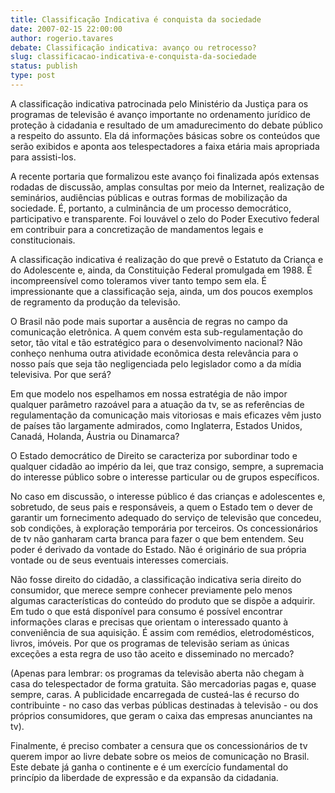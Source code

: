 ```yaml
---
title: Classificação Indicativa é conquista da sociedade
date: 2007-02-15 22:00:00
author: rogerio.tavares
debate: Classificação indicativa: avanço ou retrocesso?
slug: classificacao-indicativa-e-conquista-da-sociedade
status: publish 
type: post
---
```


  

 A classificação indicativa patrocinada pelo Ministério da Justiça para os programas de televisão é avanço importante no ordenamento jurídico de proteção à cidadania e resultado de um amadurecimento do debate público a respeito do assunto. Ela dá informações básicas sobre os conteúdos que serão exibidos e aponta aos telespectadores a faixa etária mais apropriada para assisti-los.  

  

 A recente portaria que formalizou este avanço foi finalizada após extensas rodadas de discussão, amplas consultas por meio da Internet, realização de seminários, audiências públicas e outras formas de mobilização da sociedade. É, portanto, a culminância de um processo democrático, participativo e transparente. Foi louvável o zelo do Poder Executivo federal em contribuir para a concretização de mandamentos legais e constitucionais.  

  

 A classificação indicativa é realização do que prevê o Estatuto da Criança e do Adolescente e, ainda, da Constituição Federal promulgada em 1988. É incompreensível como toleramos viver tanto tempo sem ela. É impressionante que a classificação seja, ainda, um dos poucos exemplos de regramento da produção da televisão.  

  

 O Brasil não pode mais suportar a ausência de regras no campo da comunicação eletrônica. A quem convém esta sub-regulamentação do setor, tão vital e tão estratégico para o desenvolvimento nacional? Não conheço nenhuma outra atividade econômica desta relevância para o nosso país que seja tão negligenciada pelo legislador como a da mídia televisiva. Por que será?   

  

 Em que modelo nos espelhamos em nossa estratégia de não impor qualquer parâmetro razoável para a atuação da tv, se as referências de regulamentação da comunicação mais vitoriosas e mais eficazes vêm justo de países tão largamente admirados, como Inglaterra, Estados Unidos, Canadá, Holanda, Áustria ou Dinamarca?  

  

 O Estado democrático de Direito se caracteriza por subordinar todo e qualquer cidadão ao império da lei, que traz consigo, sempre, a supremacia do interesse público sobre o interesse particular ou de grupos específicos.  

  

 No caso em discussão, o interesse público é das crianças e adolescentes e, sobretudo, de seus pais e responsáveis, a quem o Estado tem o dever de garantir um fornecimento adequado do serviço de televisão que concedeu, sob condições, à exploração temporária por terceiros. Os concessionários de tv não ganharam carta branca para fazer o que bem entendem. Seu poder é derivado da vontade do Estado. Não é originário de sua própria vontade ou de seus eventuais interesses comerciais.  

  

 Não fosse direito do cidadão, a classificação indicativa seria direito do consumidor, que merece sempre conhecer previamente pelo menos algumas características do conteúdo do produto que se dispõe a adquirir. Em tudo o que está disponível para consumo é possível encontrar informações claras e precisas que orientam o interessado quanto à conveniência de sua aquisição. É assim com remédios, eletrodomésticos, livros, imóveis. Por que os programas de televisão seriam as únicas exceções a esta regra de uso tão aceito e disseminado no mercado?  

  

(Apenas para lembrar: os programas da televisão aberta não chegam à casa do telespectador de forma gratuita. São mercadorias pagas e, quase sempre, caras. A publicidade encarregada de custeá-las é recurso do contribuinte - no caso das verbas públicas destinadas à televisão - ou dos próprios consumidores, que geram o caixa das empresas anunciantes na tv).   

  

 Finalmente, é preciso combater a censura que os concessionários de tv querem impor ao livre debate sobre os meios de comunicação no Brasil. Este debate já ganha o continente e é um exercício fundamental do princípio da liberdade de expressão e da expansão da cidadania.
